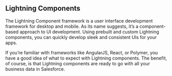 ## Lightning Components

The Lightning Component framework is a user interface development framework for desktop and mobile. As its name suggests, it’s a component-based approach to UI development. Using prebuilt and custom Lightning components, you can quickly develop sleek and consistent UIs for your apps.

If you’re familiar with frameworks like AngularJS, React, or Polymer, you have a good idea of what to expect with Lightning components. The benefit, of course, is that Lightning components are ready to go with all your business data in Salesforce.